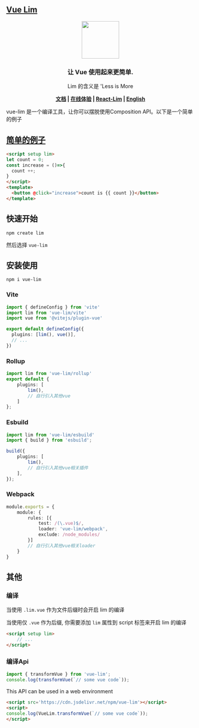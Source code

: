 <!--
 * @Author: chenzhongsheng
 * @Date: 2024-04-30 11:57:26
 * @Description: Coding something
-->


## [Vue Lim](https://github.com/lim-f/vue-lim)

<div align='center'>
    <img width='100' src='https://shiyix.cn/images/vue.svg'/>
    
### 让 Vue 使用起来更简单.

Lim 的含义是 'Less is More

**[文档](https://lim-f.github.io/docs-cn) | [在线体验](https://lim-f.github.io/playground) | [React-Lim](https://github.com/lim-f/react-lim) | [English](https://github.com/lim-f/vue-lim)**

</div>

vue-lim 是一个编译工具，让你可以摆脱使用Composition API。以下是一个简单的例子

## [简单的例子](https://lim-f.github.io/playground)

```html
<script setup lim>
let count = 0;
const increase = ()=>{
  count ++;
}
</script>
<template>
  <button @click="increase">count is {{ count }}</button>
</template>
```

## 快速开始

```
npm create lim
```

然后选择 `vue-lim`

## 安装使用

```
npm i vue-lim
```

### Vite

```ts
import { defineConfig } from 'vite'
import lim from 'vue-lim/vite'
import vue from '@vitejs/plugin-vue'

export default defineConfig({
  plugins: [lim(), vue()],
  // ...
})
```

### Rollup

```ts
import lim from 'vue-lim/rollup'
export default {
    plugins: [
        lim(),
        // 自行引入其他vue
    ]
};
```

### Esbuild

```ts
import lim from 'vue-lim/esbuild'
import { build } from 'esbuild';

build({
    plugins: [
        lim(),
        // 自行引入其他vue相关插件
    ],
});
```

### Webpack

```ts
module.exports = {
    module: {
        rules: [{
            test: /(\.vue)$/,
            loader: 'vue-lim/webpack',
            exclude: /node_modules/
        }]
        // 自行引入其他vue相关loader
    }
}
```

## 其他

### 编译

当使用 `.lim.vue` 作为文件后缀时会开启 lim 的编译

当使用仅 `.vue` 作为后缀, 你需要添加 `lim` 属性到 script 标签来开启 lim 的编译

```html
<script setup lim>
    // ...
</script>
```

### 编译Api

```js
import { transformVue } from 'vue-lim';
console.log(transformVue(`// some vue code`));
```

This API can be used in a web environment

```html
<script src='https://cdn.jsdelivr.net/npm/vue-lim'></script>
<script>
console.log(VueLim.transformVue(`// some vue code`));
</script>
```



